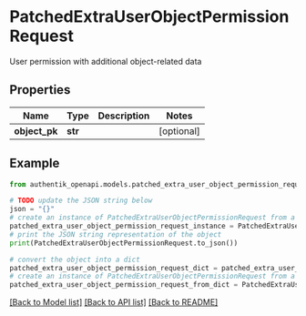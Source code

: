 # PatchedExtraUserObjectPermissionRequest

User permission with additional object-related data

## Properties

Name | Type | Description | Notes
------------ | ------------- | ------------- | -------------
**object_pk** | **str** |  | [optional] 

## Example

```python
from authentik_openapi.models.patched_extra_user_object_permission_request import PatchedExtraUserObjectPermissionRequest

# TODO update the JSON string below
json = "{}"
# create an instance of PatchedExtraUserObjectPermissionRequest from a JSON string
patched_extra_user_object_permission_request_instance = PatchedExtraUserObjectPermissionRequest.from_json(json)
# print the JSON string representation of the object
print(PatchedExtraUserObjectPermissionRequest.to_json())

# convert the object into a dict
patched_extra_user_object_permission_request_dict = patched_extra_user_object_permission_request_instance.to_dict()
# create an instance of PatchedExtraUserObjectPermissionRequest from a dict
patched_extra_user_object_permission_request_from_dict = PatchedExtraUserObjectPermissionRequest.from_dict(patched_extra_user_object_permission_request_dict)
```
[[Back to Model list]](../README.md#documentation-for-models) [[Back to API list]](../README.md#documentation-for-api-endpoints) [[Back to README]](../README.md)


